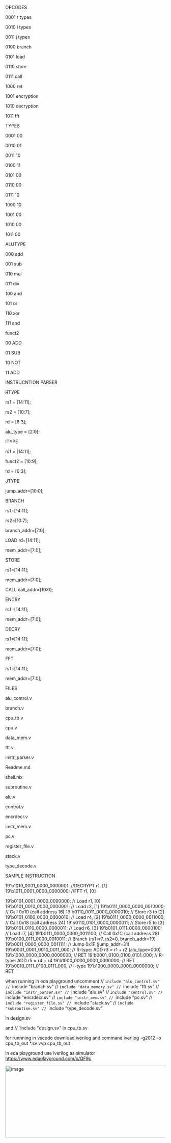 OPCODES

0001 r types

0010 i types

0011 j types

0100 branch

0101 load

0110 store

0111 call

1000 ret

1001 encryption

1010 decryption

1011 fft


TYPES

0001 00

0010 01

0011 10

0100 11

0101 00

0110 00

0111 10

1000 10

1001 00

1010 00

1011 00


ALUTYPE

000 add

001 sub

010 mul

011 div

100 and

101 or

110 xor

111 and


funct2

00 ADD

01 SUB

10 NOT

11 ADD

INSTRUCNTION PARSER

RTYPE

rs1  =  [14:11];

rs2  =  [10:7];

rd   =  [6:3];

alu_type   =  [2:0];

ITYPE

rs1   =   [14:11];

funct2   =   [10:9];

rd   =   [6:3];

JTYPE

jump_addr=[10:0];

BRANCH

rs1=[14:11];

rs2=[10:7];

branch_addr=[7:0];


LOAD
rd=[14:11];

mem_addr=[7:0];

STORE

rs1=[14:11];

mem_addr=[7:0];


CALL
call_addr=[10:0];



ENCRY

rs1=[14:11];

mem_addr=[7:0];

DECRY

rs1=[14:11];

mem_addr=[7:0];



FFT

rs1=[14:11];

mem_addr=[7:0]; 


FILES

alu_control.v

branch.v

cpu_tb.v

cpu.v

data_mem.v

fft.v

instr_parser.v

Readme.md

shell.nix

subroutine.v

alu.v

control.v

encrdecr.v

instr_mem.v

pc.v

register_file.v

stack.v

type_decode.v



SAMPLE INSTRUCTION

19'b1010_0001_0000_0000001; //DECRYPT r1, [1]
19'b1011_0001_0000_0000000; //FFT r1, [0] 

19'b0101_0001_0000_0000000; // Load r1, [0]
19'b0101_0010_0000_0000001; // Load r2, [1]
19'b0111_0000_0000_0010000; // Call 0x10 (call address 16)
19'b0110_0011_0000_0000010; // Store r3 to  [2]
19'b0101_0100_0000_0000010; // Load r4, [2]
19'b0111_0000_0000_0011000; // Call 0x18 (call address 24)
19'b0110_0101_0000_0000011; // Store r5 to [3]
19'b0101_0110_0000_0000011; // Load r6, [3]
19'b0101_0111_0000_0000100; // Load r7, [4]
19'b0111_0000_0000_0011100; // Call 0x1C (call address 28)
19'b0100_0111_0000_0010011; // Branch (rs1=r7, rs2=0, branch_addr=19)
19'b0011_0000_0000_0011111; // Jump 0x1F (jump_addr=31)
19'b0001_0001_0010_0011_000; // R-type: ADD r3 = r1 + r2 (alu_type=000)
19'b1000_0000_0000_0000000; // RET
19'b0001_0100_0100_0101_000; // R-type: ADD r5 = r4 + r4
19'b1000_0000_0000_0000000; // RET
19'b0010_0111_0100_0111_000; // I-type 
19'b1000_0000_0000_0000000; // RET

when running in eda playground uncomment
// `include "alu_control.sv"
// `include "branch.sv"
// `include "data_memory.sv"
// `include "fft.sv"
// `include "instr_parser.sv"
// `include "alu.sv"
// `include "control.sv"
// `include "encrdecr.sv"
// `include "instr_mem.sv"
// `include "pc.sv"
// `include "register_file.sv"
// `include "stack.sv"
// `include "subroutine.sv"
// `include "type_decode.sv"

in design.sv


and 
// `include "design.sv"
in cpu_tb.sv


for runnning in vscode download iverilog and command
iverilog -g2012 -o cpu_tb_out *.sv
vvp cpu_tb_out


in eda playground use iverilog as simulator
https://www.edaplayground.com/x/QF9c


<img width="1274" height="227" alt="image" src="https://github.com/user-attachments/assets/66997ae9-8ae7-4162-9c2b-148aea7368c8" />
